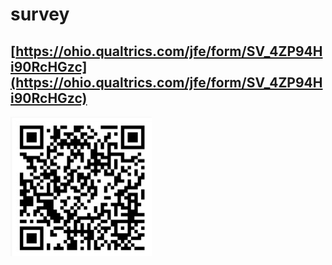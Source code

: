 # survey
## [https://ohio.qualtrics.com/jfe/form/SV_4ZP94Hi90RcHGzc](https://ohio.qualtrics.com/jfe/form/SV_4ZP94Hi90RcHGzc)


![](survey.jpg)
